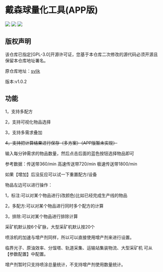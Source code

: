 # 戴森球量化工具(APP版)

![](https://img.shields.io/badge/author-Gaozih-%2366ccff)
![](https://img.shields.io/github/license/Gzh0821/DysonSphereProgramTool)
![](https://img.shields.io/github/stars/Gzh0821/DysonSphereProgramTool)

## 版权声明

该仓库已指定[GPL-3.0]开源许可证，您基于本仓库二次修改的源代码必须开源且保留本仓库地址署名。

原仓库地址：[svlik](https://gitee.com/svlik/DysonSphereProgramTool)

版本:v1.0.2

## 功能

1，支持多配方

2，支持可视化物品选择

3，支持多需求叠加

~~4，支持把计算结果进行保存（多方案）（APP版暂未实现）~~

输入每分钟需求的物品数量，然后点击后面的蓝色按钮选择物品即可

参考数据：传送带360/min 高速传送带720/min 极速传送带1800/min

如果【增加】后没反应可以试一下重置配方/设备

物品左边可以进行操作：

1，标注:可以对某个物品进行(改颜色)比如已经完成生产线的物品

2，多配方:可以对某个物品进行同时多个配方的计算

3，排除:可以对某个物品进行排除计算

采矿机默认按6个矿脉，大型采矿机默认按20个

喷涂机的加速与增产剂同样，所以可以直接使用增产剂来进行设置。

临界光子、原油效率、分馏塔、轨道采集、运输站集装物流、大型采矿机 可从【参数配置】中配置。

增产剂暂时只支持喷涂总量统计，不支持增产剂使用数量统计。
